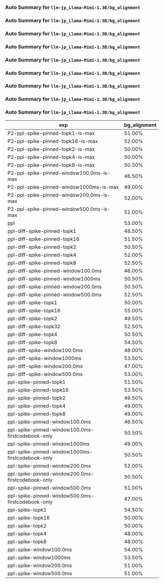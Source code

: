 ### Auto Summary for `llm-jp_Llama-Mimi-1.3B/bg_alignment`

### Auto Summary for `llm-jp_Llama-Mimi-1.3B/bg_alignment`

### Auto Summary for `llm-jp_Llama-Mimi-1.3B/bg_alignment`

### Auto Summary for `llm-jp_Llama-Mimi-1.3B/bg_alignment`

### Auto Summary for `llm-jp_Llama-Mimi-1.3B/bg_alignment`

### Auto Summary for `llm-jp_Llama-Mimi-1.3B/bg_alignment`

### Auto Summary for `llm-jp_Llama-Mimi-1.3B/bg_alignment`

### Auto Summary for `llm-jp_Llama-Mimi-1.3B/bg_alignment`

### Auto Summary for `llm-jp_Llama-Mimi-1.3B/bg_alignment`

<!-- AUTO-GEN: SPLIT TABLE -->
| exp | bg_alignment |
| --- | --- |
| P2-ppl-spike-pinned-topk1-is-max | 51.00% |
| P2-ppl-spike-pinned-topk16-is-max | 52.00% |
| P2-ppl-spike-pinned-topk2-is-max | 50.00% |
| P2-ppl-spike-pinned-topk4-is-max | 50.00% |
| P2-ppl-spike-pinned-topk8-is-max | 50.50% |
| P2-ppl-spike-pinned-window100.0ms-is-max | 46.50% |
| P2-ppl-spike-pinned-window1000ms-is-max | 49.00% |
| P2-ppl-spike-pinned-window200.0ms-is-max | 52.00% |
| P2-ppl-spike-pinned-window500.0ms-is-max | 51.00% |
| ppl | 53.00% |
| ppl-diff-spike-pinned-topk1 | 48.50% |
| ppl-diff-spike-pinned-topk16 | 51.50% |
| ppl-diff-spike-pinned-topk2 | 50.50% |
| ppl-diff-spike-pinned-topk4 | 52.00% |
| ppl-diff-spike-pinned-topk8 | 52.50% |
| ppl-diff-spike-pinned-window100.0ms | 46.00% |
| ppl-diff-spike-pinned-window1000ms | 50.50% |
| ppl-diff-spike-pinned-window200.0ms | 50.50% |
| ppl-diff-spike-pinned-window500.0ms | 52.50% |
| ppl-diff-spike-topk1 | 50.00% |
| ppl-diff-spike-topk16 | 55.00% |
| ppl-diff-spike-topk2 | 49.50% |
| ppl-diff-spike-topk32 | 52.50% |
| ppl-diff-spike-topk4 | 50.50% |
| ppl-diff-spike-topk8 | 54.50% |
| ppl-diff-spike-window100.0ms | 48.00% |
| ppl-diff-spike-window1000ms | 53.50% |
| ppl-diff-spike-window200.0ms | 47.00% |
| ppl-diff-spike-window500.0ms | 53.00% |
| ppl-spike-pinned-topk1 | 51.50% |
| ppl-spike-pinned-topk16 | 53.50% |
| ppl-spike-pinned-topk2 | 49.50% |
| ppl-spike-pinned-topk4 | 49.00% |
| ppl-spike-pinned-topk8 | 49.00% |
| ppl-spike-pinned-window100.0ms | 46.50% |
| ppl-spike-pinned-window100.0ms-firstcodebook-only | 50.50% |
| ppl-spike-pinned-window1000ms | 49.00% |
| ppl-spike-pinned-window1000ms-firstcodebook-only | 50.50% |
| ppl-spike-pinned-window200.0ms | 52.00% |
| ppl-spike-pinned-window200.0ms-firstcodebook-only | 50.50% |
| ppl-spike-pinned-window500.0ms | 51.00% |
| ppl-spike-pinned-window500.0ms-firstcodebook-only | 47.00% |
| ppl-spike-topk1 | 54.50% |
| ppl-spike-topk16 | 50.00% |
| ppl-spike-topk2 | 50.00% |
| ppl-spike-topk4 | 48.00% |
| ppl-spike-topk8 | 48.00% |
| ppl-spike-window100.0ms | 54.00% |
| ppl-spike-window1000ms | 53.50% |
| ppl-spike-window200.0ms | 51.00% |
| ppl-spike-window500.0ms | 51.00% |
<!-- AUTO-GEN: SPLIT TABLE -->
